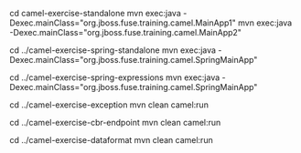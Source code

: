 cd camel-exercise-standalone
mvn exec:java -Dexec.mainClass="org.jboss.fuse.training.camel.MainApp1"
mvn exec:java -Dexec.mainClass="org.jboss.fuse.training.camel.MainApp2"

cd ../camel-exercise-spring-standalone
mvn exec:java -Dexec.mainClass="org.jboss.fuse.training.camel.SpringMainApp"

cd ../camel-exercise-spring-expressions
mvn exec:java -Dexec.mainClass="org.jboss.fuse.training.camel.SpringMainApp"

cd ../camel-exercise-exception
mvn clean camel:run

cd ../camel-exercise-cbr-endpoint
mvn clean camel:run

cd ../camel-exercise-dataformat
mvn clean camel:run

